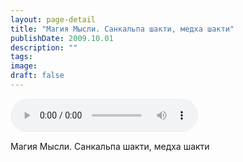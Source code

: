```yaml
---
layout: page-detail
title: "Магия Мысли. Санкальпа шакти, медха шакти"
publishDate: 2009.10.01
description: ""
tags:
image:
draft: false
---
```


<audio title="2009.10.01 - Магия Мысли. Санкальпа шакти, медха шакти.mp3" src="/upload/iblock/cd6/cd61e495b399613b0177abc9a2197e0b.mp3" controls=""></audio>

 Магия Мысли. Санкальпа шакти, медха шакти   

  
